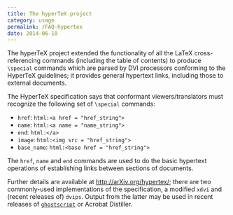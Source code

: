 ```yaml
---
title: The hyperTeX project
category: usage
permalink: /FAQ-hypertex
date: 2014-06-10
---
```


The hyperTeX project extended the functionality of all the
LaTeX cross-referencing commands (including the table of contents)
to produce `\special` commands which are parsed by DVI processors
conforming to the HyperTeX guidelines;
it provides general hypertext links, including those
to external documents.

The HyperTeX specification says that conformant viewers/translators
must recognize the following set of `\special` commands:

- `href`: `html:<a href = "href_string">`
- `name`: `html:<a name = "name_string">`
- `end`: `html:</a>`
- `image`: `html:<img src = "href_string">`
- `base_name`: `html:<base href = "href_string">`

The `href`, `name` and `end` commands are used to do
the basic hypertext operations of establishing links between sections
of documents.

Further details are available at <http://arXiv.org/hypertex/>; there
are two commonly-used implementations of the specification, a
modified `xdvi` and (recent releases of)
`dvips`. Output from the latter may be used in recent
releases of [`ghostscript`](https://www.ghostscript.com/)
or Acrobat Distiller.
